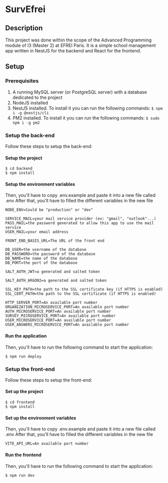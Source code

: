 # SurvEfrei

## Description

This project was done within the scope of the Advanced Programming module of I3 (Master 2) at EFREI Paris. It is a simple school management app written in NestJS for the backend and React for the frontend.

## Setup

### Prerequisites

1. A running MySQL server (or PostgreSQL server) with a database dedicated to the project
2. NodeJS installed
3. NestJS installed. To install it you can run the following commands:
`$ npm i -g @nestjs/cli`
4. PM2 installed. To install it you can run the following commands:
`$ sudo npm i -g pm2`


### Setup the back-end
Follow these steps to setup the back-end:

#### Setup the project

```
$ cd backend
$ npm install
```

#### Setup the environment variables
Then, you'll have to copy .env.example and paste it into a new file called .env
After that, you'll have to filled the different variables in the new file

```
NODE_ENV=Could be "production" or "dev"

SERVICE_MAIL=your mail service provider (ex: "gmail", "outlook"...)
PASS_MAIL=the password generated to allow this app to use the mail service
USER_MAIL=your email address

FRONT_END_BASIS_URL=The URL of the front end

DB_USER=the username of the database
DB_PASSWORD=the password of the database
DB_NAME=the name of the database
DB_PORT=the port of the database

SALT_AUTH_JWT=a generated and salted token

SALT_AUTH_ARGON2=a generated and salted token

SSL_KEY_PATH=the path to the SSL certificate key (if HTTPS is enabled)
SSL_CERT_PATH=the path to the SSL certificate (if HTTPS is enabled)

HTTP_SERVER_PORT=An available port number
ORGANIZATION_MICROSERVICE_PORT=An available port number
AUTH_MICROSERVICE_PORT=An available port number
SURVEY_MICROSERVICE_PORT=An available port number
USER_MICROSERVICE_PORT=An available port number
USER_ANSWERS_MICROSERVICE_PORT=An available port number
```

#### Run the application
Then, you'll have to run the following command to start the application:
```
$ npm run deploy
```


### Setup the front-end

Follow these steps to setup the front-end:

#### Set up the project
```
$ cd frontend
$ npm install
```

#### Set up the environment variables
Then, you'll have to copy .env.example and paste it into a new file called .env
After that, you'll have to filled the different variables in the new file
```
VITE_API_URL=An available port number
```

#### Run the frontend
Then, you'll have to run the following command to start the application:
```
$ npm run dev
```